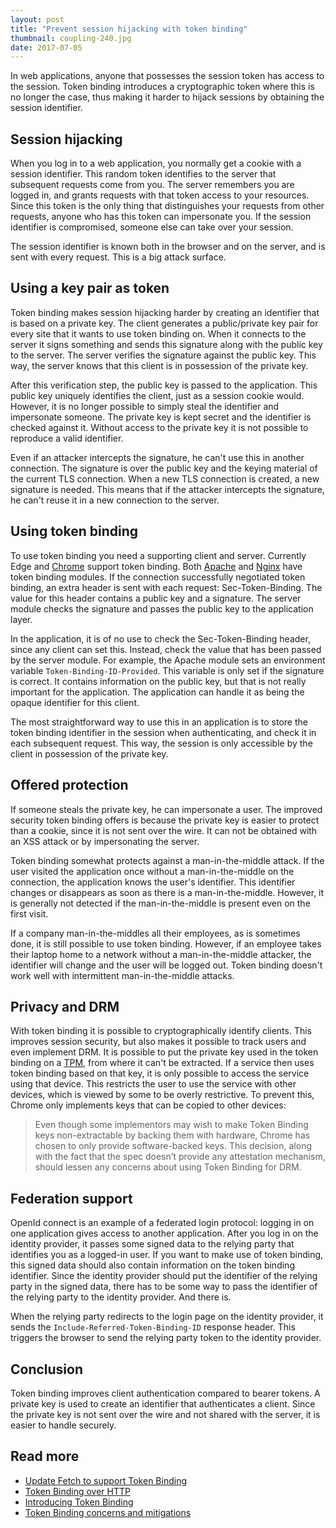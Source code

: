 ```yaml
---
layout: post
title: "Prevent session hijacking with token binding"
thumbnail: coupling-240.jpg
date: 2017-07-05
---
```


In web applications, anyone that possesses the session token has access to the session. Token binding introduces a cryptographic token where this is no longer the case, thus making it harder to hijack sessions by obtaining the session identifier.

## Session hijacking

When you log in to a web application, you normally get a cookie with a session identifier. This random token identifies to the server that subsequent requests come from you. The server remembers you are logged in, and grants requests with that token access to your resources. Since this token is the only thing that distinguishes your requests from other requests, anyone who has this token can impersonate you. If the session identifier is compromised, someone else can take over your session.

The session identifier is known both in the browser and on the server, and is sent with every request. This is a big attack surface.

## Using a key pair as token

Token binding makes session hijacking harder by creating an identifier that is based on a private key. The client generates a public/private key pair for every site that it wants to use token binding on. When it connects to the server it signs something and sends this signature along with the public key to the server. The server verifies the signature against the public key. This way, the server knows that this client is in possession of the private key.

After this verification step, the public key is passed to the application. This public key uniquely identifies the client, just as a session cookie would. However, it is no longer possible to simply steal the identifier and impersonate someone. The private key is kept secret and the identifier is checked against it. Without access to the private key it is not possible to reproduce a valid identifier.

Even if an attacker intercepts the signature, he can't use this in another connection. The signature is over the public key and the keying material of the current TLS connection. When a new TLS connection is created, a new signature is needed. This means that if the attacker intercepts the signature, he can't reuse it in a new connection to the server.

## Using token binding

To use token binding you need a supporting client and server. Currently Edge and [Chrome](https://www.chromestatus.com/feature/5097603234529280) support token binding. Both [Apache](https://github.com/zmartzone/mod_token_binding) and [Nginx](https://github.com/google/ngx_token_binding) have token binding modules. If the connection successfully negotiated token binding, an extra header is sent with each request: Sec-Token-Binding. The value for this header contains a public key and a signature. The server module checks the signature and passes the public key to the application layer.

In the application, it is of no use to check the Sec-Token-Binding header, since any client can set this. Instead, check the value that has been passed by the server module. For example, the Apache module sets an environment variable `Token-Binding-ID-Provided`. This variable is only set if the signature is correct. It contains information on the public key, but that is not really important for the application. The application can handle it as being the opaque identifier for this client.

The most straightforward way to use this in an application is to store the token binding identifier in the session when authenticating, and check it in each subsequent request. This way, the session is only accessible by the client in possession of the private key.

## Offered protection

If someone steals the private key, he can impersonate a user. The improved security token binding offers is because the private key is easier to protect than a cookie, since it is not sent over the wire. It can not be obtained with an XSS attack or by impersonating the server.

Token binding somewhat protects against a man-in-the-middle attack. If the user visited the application once without a man-in-the-middle on the connection, the application knows the user's identifier. This identifier changes or disappears as soon as there is a man-in-the-middle. However, it is generally not detected if the man-in-the-middle is present even on the first visit.

If a company man-in-the-middles all their employees, as is sometimes done, it is still possible to use token binding. However, if an employee takes their laptop home to a network without a man-in-the-middle attacker, the identifier will change and the user will be logged out. Token binding doesn't work well with intermittent man-in-the-middle attacks.

## Privacy and DRM

With token binding it is possible to cryptographically identify clients. This improves session security, but also makes it possible to track users and even implement DRM. It is possible to put the private key used in the token binding on a [TPM](https://en.wikipedia.org/wiki/Trusted_Platform_Module), from where it can't be extracted. If a service then uses token binding based on that key, it is only possible to access the service using that device. This restricts the user to use the service with other devices, which is viewed by some to be overly restrictive. To prevent this, Chrome only implements keys that can be copied to other devices:

> Even though some implementors may wish to make Token Binding keys non-extractable by backing them with hardware, Chrome has chosen to only provide software-backed keys. This decision, along with the fact that the spec doesn’t provide any attestation mechanism, should lessen any concerns about using Token Binding for DRM.

## Federation support

OpenId connect is an example of a federated login protocol: logging in on one application gives access to another application. After you log in on the identity provider, it passes some signed data to the relying party that identifies you as a logged-in user. If you want to make use of token binding, this signed data should also contain information on the token binding identifier. Since the identity provider should put the identifier of the relying party in the signed data, there has to be some way to pass the identifier of the relying party to the identity provider. And there is.

When the relying party redirects to the login page on the identity provider, it sends the `Include-Referred-Token-Binding-ID` response header. This triggers the browser to send the relying party token to the identity provider.

## Conclusion

Token binding improves client authentication compared to bearer tokens. A private key is used to create an identifier that authenticates a client. Since the private key is not sent over the wire and not shared with the server, it is easier to handle securely.

## Read more

* [Update Fetch to support Token Binding](https://github.com/whatwg/fetch/pull/325)
* [Token Binding over HTTP](https://datatracker.ietf.org/doc/draft-ietf-tokbind-https/)
* [Introducing Token Binding](https://docs.microsoft.com/en-us/windows-server/security/token-binding/introducing-token-binding)
* [Token Binding concerns and mitigations](https://docs.google.com/document/d/11lZGt584NbaJKGPVg080UjHv0DzanlyKgfsRp933AwA/edit)
